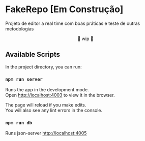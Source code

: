 # FakeRepo [Em Construção]

Projeto de editor a real time com boas práticas e teste de outras metodologias

<p align="center">
🚧 wip 🚧
</p>

## Available Scripts

In the project directory, you can run:

### `npm run server`

Runs the app in the development mode.\
Open [http://localhost:4003](http://localhost:4003) to view it in the browser.

The page will reload if you make edits.\
You will also see any lint errors in the console.

### `npm run db`

Runs json-server [http://localhost:4005](http://localhost:4005)
